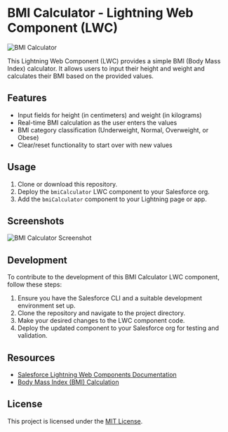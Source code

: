 # BMI Calculator - Lightning Web Component (LWC)

![BMI Calculator](bmi-calculator.png)

This Lightning Web Component (LWC) provides a simple BMI (Body Mass Index) calculator. It allows users to input their height and weight and calculates their BMI based on the provided values.

## Features

- Input fields for height (in centimeters) and weight (in kilograms)
- Real-time BMI calculation as the user enters the values
- BMI category classification (Underweight, Normal, Overweight, or Obese)
- Clear/reset functionality to start over with new values

## Usage

1. Clone or download this repository.
2. Deploy the `bmiCalculator` LWC component to your Salesforce org.
3. Add the `bmiCalculator` component to your Lightning page or app.

## Screenshots

![BMI Calculator Screenshot](bmi-calculator-screenshot.png)

## Development

To contribute to the development of this BMI Calculator LWC component, follow these steps:

1. Ensure you have the Salesforce CLI and a suitable development environment set up.
2. Clone the repository and navigate to the project directory.
3. Make your desired changes to the LWC component code.
4. Deploy the updated component to your Salesforce org for testing and validation.

## Resources

- [Salesforce Lightning Web Components Documentation](https://developer.salesforce.com/docs/component-library/documentation/en/lwc)
- [Body Mass Index (BMI) Calculation](https://www.cdc.gov/healthyweight/assessing/bmi/adult_bmi/index.html)

## License

This project is licensed under the [MIT License](LICENSE).
